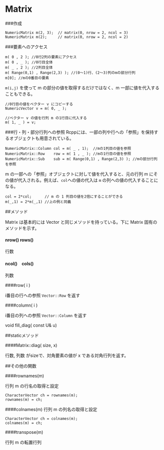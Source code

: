 # Matrix

###作成

```
NumericMatrix m(2, 3);  // matrix(0, nrow = 2, ncol = 3)
NumericMatrix m(2);     // matrix(0, nrow = 2, ncol = 2)
```

###要素へのアクセス

```
m( 0 , 2 ); //0行2列の要素にアクセス
m( 0 , _ ); //0行目全体
m( _ , 2 ); //2列目全体
m( Range(0,1) , Range(2,3) ); //(0〜1)行、(2〜3)列のmの部分行列
m[0]; //mの0番目の要素
```

`m(i,j)` を使って m の部分の値を取得するだけではなく、m 一部に値を代入することもできる。

```
//0行目の値をベクター v にコピーする
NumericVector v = m( 0, _ ); 

//ベクター v の値を行列 m の1行目に代入する
m( 1, _ ) = v;
```

###行・列・部分行列への参照
Rcppには、一部の列や行への「参照」を保持するオブジェクトも用意されている。

```
NumericMatrix::Column col = m( _ , 1);  //mの1列目の値を参照
NumericMatrix::Row    row = m( 1 , _ ); //mの1行目の値を参照
NumericMatrix::Sub    sub = m( Range(0,1) , Range(2,3) ); //mの部分行列を参照
```

m の一部への「参照」オブジェクトに対して値を代入すると、元の行列 m にその値が代入される。例えば、`col`への値の代入は `m` の列への値の代入することになる。

```
col = 2*col;      // m の 1 列目の値を2倍にすることができる
m(_,1) = 2*m(_,1) //上の例と同義
```




##メソッド

Matrix は基本的には Vector と同じメソッドを持っている。下に Matrix 固有のメソッドを示す。

#### nrow() rows()

行数

#### ncol()　cols()
列数

####row( i )

i番目の行への参照 `Vector::Row` を返す

####column( i )

i番目の列への参照 `Vector::Column` を返す

void fill_diag( const U& u)




##staticメソッド

####Matrix::diag( size, x)

行数, 列数 がsizeで、対角要素の値が x である対角行列を返す。



##その他の関数

####rownames(m)

行列 m の行名の取得と設定

```
CharacterVector ch = rownames(m);
rownames(m) = ch;
```

####colnames(m)
行列 m の列名の取得と設定
```
CharacterVector ch = colnames(m);
colnames(m) = ch;
```


####transpose(m)

行列 m の転置行列

